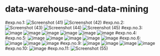 # data-warehouse-and-data-mining
#exp.no.1:
![Screenshot (41)](https://user-images.githubusercontent.com/113407411/217812443-785e03bd-6df4-4534-942b-feffedf7c827.png)
![Screenshot (42)](https://user-images.githubusercontent.com/113407411/217812467-bc3e1a80-c952-4697-8815-211fe134cf1b.png)
#exp.no.2:
![Screenshot (43)](https://user-images.githubusercontent.com/113407411/217817818-842eb719-12d9-4e11-8f46-2f6eaffa4731.png)
![Screenshot (44)](https://user-images.githubusercontent.com/113407411/217817846-81a8028a-ade2-49a0-9bee-a9c4775a6ade.png)
![Screenshot (45)](https://user-images.githubusercontent.com/113407411/217817875-b2f42cbb-741d-499f-91b0-26713aa94285.png)
#exp.no.3:
![image](https://user-images.githubusercontent.com/113407411/217820477-22971db0-c35b-4ee5-ae69-4a41d7076545.png)
![image](https://user-images.githubusercontent.com/113407411/217820553-1dad0907-1273-4af0-9d52-f9227e0a1f1a.png)
![image](https://user-images.githubusercontent.com/113407411/217820586-320dea92-c2aa-479b-9943-a1518f375a80.png)
![image](https://user-images.githubusercontent.com/113407411/217821843-b11d588c-4d1a-4332-a3ce-2b33c023ab9f.png)
![image](https://user-images.githubusercontent.com/113407411/217822071-d50edcb5-bad8-459c-98ec-650862f02f8b.png)
![image](https://user-images.githubusercontent.com/113407411/217822291-bf408763-9c8f-47f1-89d6-8b88c89cdd71.png)
#exp.no.4:
#exp.no.5:
![image](https://user-images.githubusercontent.com/113407411/218357521-0167bcf9-c363-40ad-9f4c-c6e29f29be7e.png)
![image](https://user-images.githubusercontent.com/113407411/218357511-ca19da93-fc2b-4462-b373-92e499a31281.png)
![image](https://user-images.githubusercontent.com/113407411/218357533-8df17a7b-fd1b-4cdd-8a52-3d76adece47d.png)
![image](https://user-images.githubusercontent.com/113407411/218357553-13515545-9765-4f1c-9a20-19969e6afdd0.png)
![image](https://user-images.githubusercontent.com/113407411/218357561-f216a677-84be-4490-a0b5-f9b35cbbc893.png)
#exp.no.6:
![image](https://user-images.githubusercontent.com/113407411/218357745-a8669219-15f7-4eca-8c9f-26f7d0c481be.png)
![image](https://user-images.githubusercontent.com/113407411/218357755-cb96e410-994c-466c-83c3-2900da948d9c.png)
![image](https://user-images.githubusercontent.com/113407411/218357767-40b30f5a-f598-428f-8d7e-0e56975a1b83.png)
#exp.no.9:
![image](https://user-images.githubusercontent.com/113407411/218357844-49abb38e-7bbc-4c1e-b82d-b83f6cd3cff9.png)
![image](https://user-images.githubusercontent.com/113407411/218357857-078fdfbb-bfe4-452e-8a67-522717738739.png)
![image](https://user-images.githubusercontent.com/113407411/218357877-0c9fd1a5-ae66-4ccd-a6dc-80419ac45192.png)
![image](https://user-images.githubusercontent.com/113407411/218357886-ad8f6fd1-07b0-4d76-9c57-55fc0c961e1d.png)
#exp.no.10:
![image](https://user-images.githubusercontent.com/113407411/218362580-1cc0135a-f50d-412f-b00f-1b8b8cca04f3.png)
#exp.no.11:
![Screenshot (55)](https://user-images.githubusercontent.com/113407411/218362152-fcb3ff54-db68-4c6c-b39a-a0df00bb66b8.png)
